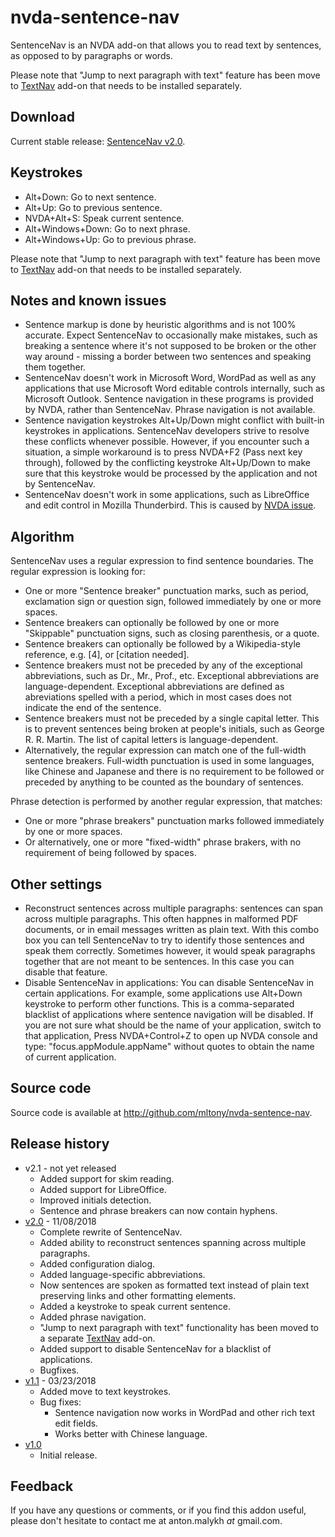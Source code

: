 # nvda-sentence-nav
SentenceNav is an NVDA add-on that allows you to read text by sentences, as opposed to by paragraphs or words.

Please note that "Jump to next  paragraph with text" feature has been move to [TextNav](http://github.com/mltony/nvda-text-nav/) add-on that needs to be installed separately.
## Download
Current stable release: 
[SentenceNav v2.0](https://github.com/mltony/nvda-sentence-nav/releases/download/v2.0/SentenceNav-2.0.nvda-addon).

## Keystrokes
* Alt+Down: Go to next sentence.
* Alt+Up: Go to previous sentence.
* NVDA+Alt+S: Speak current sentence.
* Alt+Windows+Down: Go to next phrase.
* Alt+Windows+Up: Go to previous phrase.

Please note that "Jump to next  paragraph with text" feature has been move to [TextNav](http://github.com/mltony/nvda-text-nav/) add-on that needs to be installed separately.

## Notes and known issues
* Sentence markup is done by heuristic algorithms and is not 100% accurate. Expect SentenceNav to occasionally make mistakes, such as breaking a sentence where it's not supposed to be broken or the other way around - missing a border between two sentences and speaking them together.
* SentenceNav doesn't work in Microsoft Word, WordPad as well as any applications that use Microsoft Word editable controls internally, such as Microsoft Outlook. Sentence navigation in these programs is provided by NVDA, rather than SentenceNav. Phrase navigation is not available.
* Sentence navigation keystrokes Alt+Up/Down might conflict with built-in keystrokes in applications. SentenceNav developers strive to resolve these conflicts whenever possible. However, if you encounter such a situation, a simple workaround is to press NVDA+F2 (Pass next key through), followed by the conflicting keystroke Alt+Up/Down to make sure that this keystroke would be processed by the application and not by SentenceNav.
* SentenceNav doesn't work in some applications, such as LibreOffice and edit control in Mozilla Thunderbird. This is caused by [NVDA issue](https://github.com/nvaccess/nvda/issues/9005).

## Algorithm
SentenceNav uses a regular expression to find sentence boundaries. The regular expression is looking for:
* One or more "Sentence breaker" punctuation marks, such as period, exclamation sign or question sign, followed immediately by one or more spaces.
* Sentence breakers can optionally be followed by one or more "Skippable" punctuation signs, such as closing parenthesis, or a quote.
* Sentence breakers can optionally be followed by a Wikipedia-style reference, e.g. [4], or [citation needed].
* Sentence breakers must not be preceded by any of the exceptional abbreviations, such as Dr., Mr., Prof., etc. Exceptional abbreviations are language-dependent. Exceptional abbreviations are defined as abreviations spelled with a period, which in most cases does not indicate the end of the sentence.
* Sentence breakers must not be preceded by a single capital letter. This is to prevent sentences being broken at people's initials, such as George R. R. Martin. The list of capital letters is language-dependent.
* Alternatively, the regular expression can match one of the full-width sentence breakers. Full-width punctuation is used in some languages, like Chinese and Japanese and there is no requirement to be followed or preceded by anything to be counted as the boundary of sentences.

Phrase detection is performed by another regular expression, that matches:
* One or more "phrase breakers" punctuation marks followed immediately by one or more spaces.
* Or alternatively, one or more "fixed-width" phrase brakers, with no requirement of being followed by spaces.

## Other settings
* Reconstruct sentences across multiple paragraphs: sentences can span across multiple paragraphs. This often happnes in malformed PDF documents, or in email messages written as plain text. With this combo box you can tell SentenceNav to try to identify those sentences and speak them correctly. Sometimes however, it would speak paragraphs together that are not meant to be sentences. In this case you can disable that feature.
* Disable SentenceNav in applications: You can disable SentenceNav in certain applications. For example, some applications use Alt+Down keystroke to perform other functions. This is a comma-separated blacklist of applications where sentence navigation will be disabled. If you are not sure what should be the name of your application, switch to that application, Press NVDA+Control+Z to open up NVDA console and type: "focus.appModule.appName" without quotes to obtain the name of current application.

## Source code
Source code is available at <http://github.com/mltony/nvda-sentence-nav>.

## Release history
* v2.1 - not yet released
  * Added support for skim reading.
  * Added support for LibreOffice.
  * Improved initials detection.
  * Sentence and phrase breakers can now contain hyphens.
* [v2.0](https://github.com/mltony/nvda-sentence-nav/releases/download/v2.0/SentenceNav-2.0.nvda-addon) - 11/08/2018
  * Complete rewrite of SentenceNav.
  * Added ability to reconstruct sentences spanning across multiple paragraphs.
  * Added configuration dialog.
  * Added language-specific abbreviations.
  * Now sentences are spoken as formatted text instead of plain text preserving links and other formatting elements.
  * Added a keystroke to speak current sentence.
  * Added phrase navigation.
  * "Jump to next paragraph with text" functionality has been moved to a separate [TextNav](http://github.com/mltony/nvda-text-nav/) add-on.
  * Added support to disable SentenceNav for a blacklist of applications.
  * Bugfixes.
* [v1.1](https://github.com/mltony/nvda-sentence-nav/releases/download/v1.1/SentenceNav-1.1.nvda-addon) - 03/23/2018
  * Added move to text keystrokes.
  * Bug fixes:
      * Sentence navigation now works in WordPad and other rich text edit fields.
      * Works better with Chinese language.
* [v1.0](https://github.com/mltony/nvda-sentence-nav/releases/download/v1.0/SentenceNav-1.0.nvda-addon)
  * Initial release.



## Feedback
If you have any questions or comments, or if you find this addon useful, please don't hesitate to contact me at anton.malykh *at* gmail.com.
